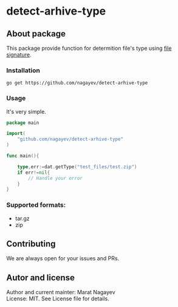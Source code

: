 # detect-arhive-type

## About package

This package provide function for determition file's type using [file signature](https://en.wikipedia.org/wiki/File_format#Magic_number).

### Installation

`go get https://github.com/nagayev/detect-arhive-type`

### Usage

It's very simple.

```go
package main

import(
	"github.com/nagayev/detect-arhive-type"
)

func main(){

	type,err:=dat.getType("test_files/test.zip")
	if err!=nil{
		// Handle your error
	}
}
```

### Supported formats:

- tar.gz
- zip

## Contributing

We are always open for your issues and PRs.

## Autor and license

Author and current mainter: Marat Nagayev  
License: MIT. See License file for details.
